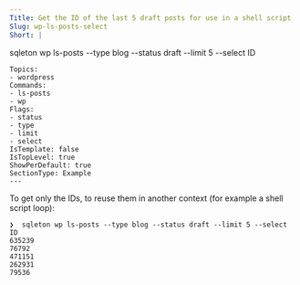 ```yaml
---
Title: Get the ID of the last 5 draft posts for use in a shell script
Slug: wp-ls-posts-select
Short: |
  ```
  sqleton wp ls-posts --type blog --status draft --limit 5 --select ID
  ```
Topics:
- wordpress
Commands:
- ls-posts
- wp
Flags:
- status
- type
- limit
- select
IsTemplate: false
IsTopLevel: true
ShowPerDefault: true
SectionType: Example
---
```


To get only the IDs, to reuse them in another context (for example a shell script loop):

```
❯  sqleton wp ls-posts --type blog --status draft --limit 5 --select ID 
635239
76792
471151
262931
79536
```
